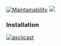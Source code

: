 [![Maintainability](https://api.codeclimate.com/v1/badges/b69a381664dd4ebef3c5/maintainability)](https://codeclimate.com/github/irestone/frontend-project-lvl1/maintainability) ![](https://github.com/irestone/frontend-project-lvl1/workflows/CI/badge.svg)

### Installation

[![asciicast](https://asciinema.org/a/6ay27ptIAmUsB0ugMXxJTxa5P.svg)](https://asciinema.org/a/6ay27ptIAmUsB0ugMXxJTxa5P)
